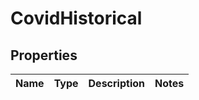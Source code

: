 # CovidHistorical

## Properties
Name | Type | Description | Notes
------------ | ------------- | ------------- | -------------
